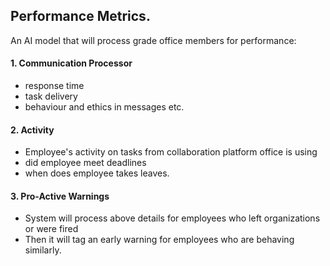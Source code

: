 ## Performance Metrics.

An AI model that will process grade office members for performance:


#### 1. Communication Processor
- response time
- task delivery
- behaviour and ethics in messages
etc.

#### 2. Activity
- Employee's activity on tasks from collaboration platform office is using
- did employee meet deadlines
- when does employee takes leaves.

#### 3. Pro-Active Warnings
- System will process above details for employees who left organizations or were fired
- Then it will tag an early warning for employees who are behaving similarly.
